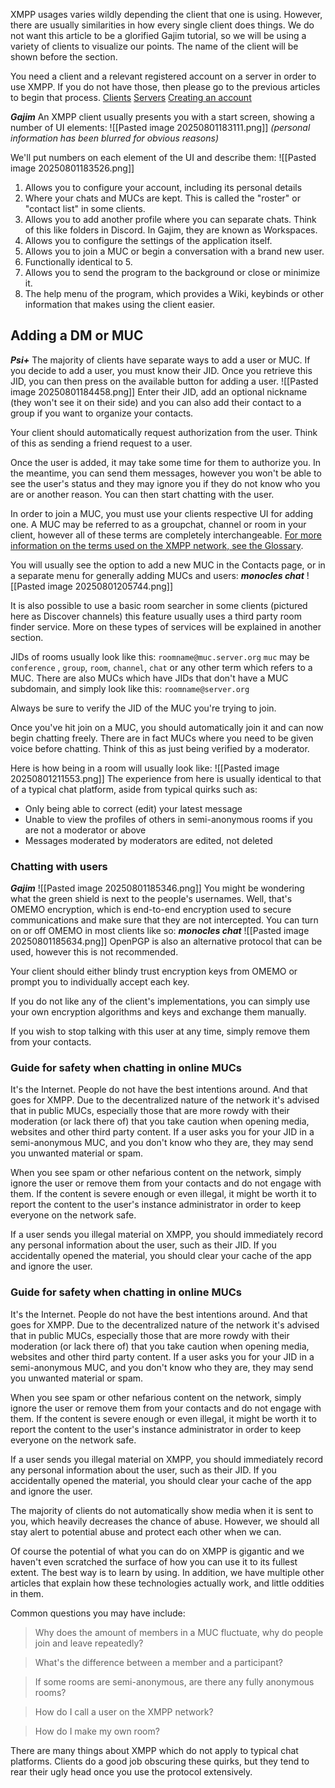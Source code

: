 XMPP usages varies wildly depending the client that one is using. However, there are usually similarities in how every single client does things. We do not want this article to be a glorified Gajim tutorial, so we will be using a variety of clients to visualize our points. The name of the client will be shown before the section.

You need a client and a relevant registered account on a server in order to use XMPP. If you do not have those, then please go to the previous articles to begin that process.
[Clients](/clients)
[Servers](/servers)
[Creating an account](/Creating%20an%20account)

***Gajim***
An XMPP client usually presents you with a start screen, showing a number of UI elements:
![[Pasted image 20250801183111.png]]
*(personal information has been blurred for obvious reasons)*

We'll put numbers on each element of the UI and describe them:
![[Pasted image 20250801183526.png]]
1) Allows you to configure your account, including its personal details
2) Where your chats and MUCs are kept. This is called the "roster" or "contact list" in some clients.
3) Allows you to add another profile where you can separate chats. Think of this like folders in Discord. In Gajim, they are known as Workspaces.
4) Allows you to configure the settings of the application itself.
5) Allows you to join a MUC or begin a conversation with a brand new user.
6) Functionally identical to 5.
7) Allows you to send the program to the background or close or minimize it.
8) The help menu of the program, which provides a Wiki, keybinds or other information that makes using the client easier.
## Adding a DM or MUC
***Psi+***
The majority of clients have separate ways to add a user or MUC. If  you decide to add a user, you must know their JID. Once you retrieve this JID, you can then press on the available button for adding a user.
![[Pasted image 20250801184458.png]]
Enter their JID, add an optional nickname (they won't see it on their side) and you can also add their contact to a group if you want to organize your contacts.

Your client should automatically request authorization from the user. Think of this as sending a friend request to a user.

Once the user is added, it may take some time for them to authorize you. In the meantime, you can send them messages, however you won't be able to see the user's status and they may ignore you if they do not know who you are or another reason. You can then start chatting with the user.

In order to join a MUC, you must use your clients respective UI for adding one. A MUC may be referred to as a groupchat, channel or room in your client, however all of these terms are completely interchangeable. [For more information on the terms used on the XMPP network, see the Glossary](/glossary).

You will usually see the option to add a new MUC in the Contacts page, or in a separate menu for generally adding MUCs and users:
***monocles chat***
![[Pasted image 20250801205744.png]]

It is also possible to use a basic room searcher in some clients (pictured here as Discover channels) this feature usually uses a third party room finder service. More on these types of services will be explained in another section.

JIDs of rooms usually look like this:
`roomname@muc.server.org`
`muc` may be `conference` , `group`, `room`, `channel`,  `chat` or any other term which refers to a MUC. There are also MUCs which have JIDs that don't have a MUC subdomain, and simply look like this:
`roomname@server.org`

Always be sure to verify the JID of the MUC you're trying to join.

Once you've hit join on a MUC, you should automatically join it and can now begin chatting freely. There are in fact MUCs where you need to be given voice before chatting. Think of this as just being verified by a moderator.

Here is how being in a room will usually look like:
![[Pasted image 20250801211553.png]]
The experience from here is usually identical to that of a typical chat platform, aside from typical quirks such as:
- Only being able to correct (edit) your latest message
- Unable to view the profiles of others in semi-anonymous rooms if you are not a moderator or above
- Messages moderated by moderators are edited, not deleted
### Chatting with users

***Gajim***
![[Pasted image 20250801185346.png]]
You might be wondering what the green shield is next to the people's usernames. Well, that's OMEMO encryption, which is end-to-end encryption used to secure communications and make sure that they are not intercepted. You can turn on or off OMEMO in most clients like so:
***monocles chat***
![[Pasted image 20250801185634.png]]
OpenPGP is also an alternative protocol that can be used, however this is not recommended.

Your client should either blindy trust encryption keys from OMEMO or prompt you to individually accept each key.

If you do not like any of the client's implementations, you can simply use your own encryption algorithms and keys and exchange them manually.

If you wish to stop talking with this user at any time, simply remove them from your contacts.
### Guide for safety when chatting in online MUCs
It's the Internet. People do not have the best intentions around. And that goes for XMPP. Due to the decentralized nature of the network it's advised that in public MUCs, especially those that are more rowdy with their moderation (or lack there of) that you take caution when opening media, websites and other third party content. If a user asks you for your JID in a semi-anonymous MUC, and you don't know who they are, they may send you unwanted material or spam.

When you see spam or other nefarious content on the network, simply ignore the user or remove them from your contacts and do not engage with them. If the content is severe enough or even illegal, it might be worth it to report the content to the user's instance administrator in order to keep everyone on the network safe.

If a user sends you illegal material on XMPP, you should immediately record any personal information about the user, such as their JID. If you accidentally opened the material, you should clear your cache of the app and ignore the user.
### Guide for safety when chatting in online MUCs
It's the Internet. People do not have the best intentions around. And that goes for XMPP. Due to the decentralized nature of the network it's advised that in public MUCs, especially those that are more rowdy with their moderation (or lack there of) that you take caution when opening media, websites and other third party content. If a user asks you for your JID in a semi-anonymous MUC, and you don't know who they are, they may send you unwanted material or spam.

When you see spam or other nefarious content on the network, simply ignore the user or remove them from your contacts and do not engage with them. If the content is severe enough or even illegal, it might be worth it to report the content to the user's instance administrator in order to keep everyone on the network safe.

If a user sends you illegal material on XMPP, you should immediately record any personal information about the user, such as their JID. If you accidentally opened the material, you should clear your cache of the app and ignore the user.

The majority of clients do not automatically show media when it is sent to you, which heavily decreases the chance of abuse. However, we should all stay alert to potential abuse and protect each other when we can.

Of course the potential of what you can do on XMPP is gigantic and we haven't even scratched the surface of how you can use it to its fullest extent. The best way is to learn by using. In addition, we have multiple other articles that explain how these technologies actually work, and little oddities in them.

Common questions you may have include:
> Why does the amount of members in a MUC fluctuate, why do people join and leave repeatedly?

> What's the difference between a member and a participant?

> If some rooms are semi-anonymous, are there any fully anonymous rooms?

>  How do I call a user on the XMPP network?

> How do I make my own room?

There are many things about XMPP which do not apply to typical chat platforms. Clients do a good job obscuring these quirks, but they tend to rear their ugly head once you use the protocol extensively.